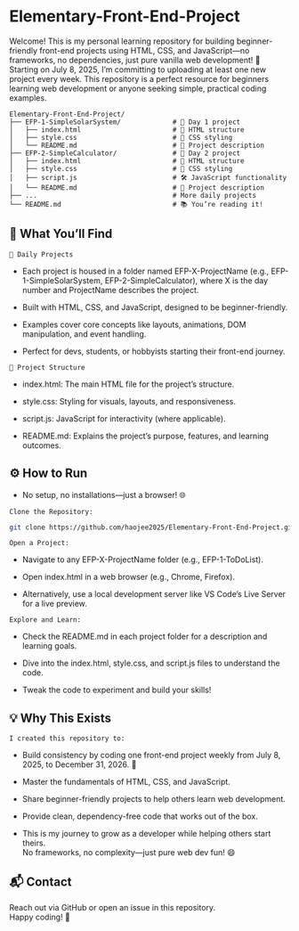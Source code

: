 # Elementary-Front-End-Project<br>
Welcome! This is my personal learning repository for building beginner-friendly front-end projects using HTML, CSS, and JavaScript—no frameworks, no dependencies, just pure vanilla web development! 🚀 Starting on July 8, 2025, I’m committing to uploading at least one new project every week. This repository is a perfect resource for beginners learning web development or anyone seeking simple, practical coding examples.

```plaintext
Elementary-Front-End-Project/
├── EFP-1-SimpleSolarSystem/             # 📅 Day 1 project 
│   ├── index.html                       # 📄 HTML structure
│   ├── style.css                        # 🎨 CSS styling
│   └── README.md                        # 📝 Project description
├── EFP-2-SimpleCalculator/              # 📅 Day 2 project 
│   ├── index.html                       # 📄 HTML structure
│   ├── style.css                        # 🎨 CSS styling
│   ├── script.js                        # 🛠 JavaScript functionality
│   └── README.md                        # 📝 Project description
├── ...                                  # More daily projects 
└── README.md                            # 📚 You’re reading it!
```

## 🧾 What You’ll Find<br>

`📅 Daily Projects` 
- Each project is housed in a folder named EFP-X-ProjectName (e.g., EFP-1-SimpleSolarSystem, EFP-2-SimpleCalculator), 
where X is the day number and ProjectName describes the project.

- Built with HTML, CSS, and JavaScript, designed to be beginner-friendly.

- Examples cover core concepts like layouts, animations, DOM manipulation, and event handling.

- Perfect for devs, students, or hobbyists starting their front-end journey.

`📄 Project Structure`
- index.html: The main HTML file for the project’s structure.

- style.css: Styling for visuals, layouts, and responsiveness.

- script.js: JavaScript for interactivity (where applicable).

- README.md: Explains the project’s purpose, features, and learning outcomes.

## ⚙️ How to Run<br>
- No setup, no installations—just a browser! 🌐

`Clone the Repository:`

```bash
git clone https://github.com/haojee2025/Elementary-Front-End-Project.git
```

`Open a Project:`

- Navigate to any EFP-X-ProjectName folder (e.g., EFP-1-ToDoList).

- Open index.html in a web browser (e.g., Chrome, Firefox).

- Alternatively, use a local development server like VS Code’s Live Server for a live preview.

`Explore and Learn:`

- Check the README.md in each project folder for a description and learning goals.

- Dive into the index.html, style.css, and script.js files to understand the code.

- Tweak the code to experiment and build your skills!

## 💡 Why This Exists<br>
`I created this repository to:`

- Build consistency by coding one front-end project weekly from July 8, 2025, to December 31, 2026. 📓

- Master the fundamentals of HTML, CSS, and JavaScript.

- Share beginner-friendly projects to help others learn web development.

- Provide clean, dependency-free code that works out of the box.

- This is my journey to grow as a developer while helping others start theirs.<br>No frameworks, no complexity—just pure web dev fun! 😄


## 📬 Contact<br>
Reach out via GitHub or open an issue in this repository.<br>Happy coding! 🚀


